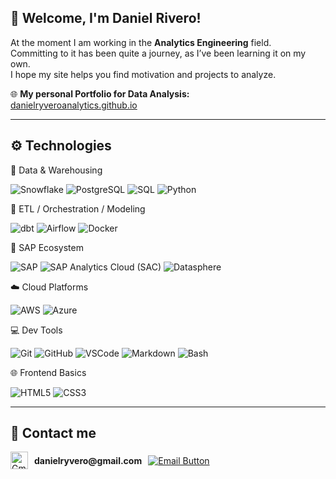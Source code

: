 
## 👋 Welcome, I'm **Daniel Rivero**!

At the moment I am working in the **Analytics Engineering** field.  
Committing to it has been quite a journey, as I’ve been learning it on my own.  
I hope my site helps you find motivation and projects to analyze.

🌐 **My personal Portfolio for Data Analysis:**  
[danielryveroanalytics.github.io](https://danielryvero.github.io/danielryveroanalytics.github.io/)

---

## ⚙️ Technologies

🧠 Data & Warehousing

![Snowflake](https://img.shields.io/badge/Snowflake-29B5E8?style=for-the-badge&logo=snowflake&logoColor=white)
![PostgreSQL](https://img.shields.io/badge/PostgreSQL-336791?style=for-the-badge&logo=postgresql&logoColor=white)
![SQL](https://img.shields.io/badge/SQL-4479A1?style=for-the-badge&logo=sqlite&logoColor=white)
![Python](https://img.shields.io/badge/Python-3776AB?style=for-the-badge&logo=python&logoColor=white)


🔄 ETL / Orchestration / Modeling


![dbt](https://img.shields.io/badge/dbt-FF694B?style=for-the-badge&logo=dbt&logoColor=white)
![Airflow](https://img.shields.io/badge/Airflow-017CEE?style=for-the-badge&logo=apacheairflow&logoColor=white)
![Docker](https://img.shields.io/badge/Docker-2496ED?style=for-the-badge&logo=docker&logoColor=white)


🧩 SAP Ecosystem

![SAP](https://img.shields.io/badge/SAP%20ECC-0FAAFF?style=for-the-badge&logo=sap&logoColor=white)
![SAP Analytics Cloud (SAC)](https://img.shields.io/badge/SAP%20Analytics%20Cloud-002E5D?style=for-the-badge&logo=sap&logoColor=white)
![Datasphere](https://img.shields.io/badge/SAP%20Datasphere-002E5D?style=for-the-badge&logo=sap&logoColor=white)

☁️ Cloud Platforms

![AWS](https://img.shields.io/badge/AWS-232F3E?style=for-the-badge&logo=amazonaws&logoColor=white)
![Azure](https://img.shields.io/badge/Azure-0078D4?style=for-the-badge&logo=microsoftazure&logoColor=white)


💻 Dev Tools

![Git](https://img.shields.io/badge/Git-F05032?style=for-the-badge&logo=git&logoColor=white)
![GitHub](https://img.shields.io/badge/GitHub-181717?style=for-the-badge&logo=github&logoColor=white)
![VSCode](https://img.shields.io/badge/VS%20Code-007ACC?style=for-the-badge&logo=visualstudiocode&logoColor=white)
![Markdown](https://img.shields.io/badge/Markdown-ADD8E6?style=for-the-badge&logo=markdown&logoColor=white)
![Bash](https://img.shields.io/badge/Bash-000000?style=for-the-badge&logo=gnubash&logoColor=white)


🌐 Frontend Basics

![HTML5](https://img.shields.io/badge/HTML5-E34F26?style=for-the-badge&logo=html5&logoColor=white)
![CSS3](https://img.shields.io/badge/CSS3-1572B6?style=for-the-badge&logo=css3&logoColor=white)

---

## 📧 Contact me

<p align="left" style="display: flex; align-items: center; gap: 10px;">
  <img src="https://cdn.jsdelivr.net/gh/devicons/devicon/icons/google/google-original.svg" alt="Gmail Icon" width="28" height="28" />
  <span><strong>danielryvero@gmail.com</strong></span>
  <a href="mailto: danielryvero@gmail.com">
    <img src="https://img.shields.io/badge/-Email-D14836?style=for-the-badge&color=D14836" alt="Email Button" />
  </a>
</p>
